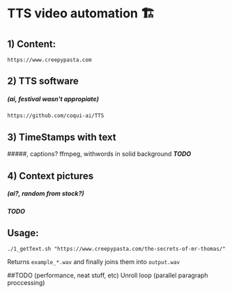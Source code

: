 # TTS video automation 🏗️
## 1) Content:
    https://www.creepypasta.com
## 2) TTS software
##### (ai, festival wasn't appropiate)
    https://github.com/coqui-ai/TTS
## 3) TimeStamps with text
#####, captions? ffmpeg, withwords in solid background
___TODO___
## 4) Context pictures
##### (ai?, random from stock?)
___TODO___

## Usage:
```
./1_getText.sh "https://www.creepypasta.com/the-secrets-of-mr-thomas/"
```
Returns `example_*.wav` and finally joins them into `output.wav`

##TODO (performance, neat stuff, etc)
Unroll loop (parallel paragraph proccessing)
